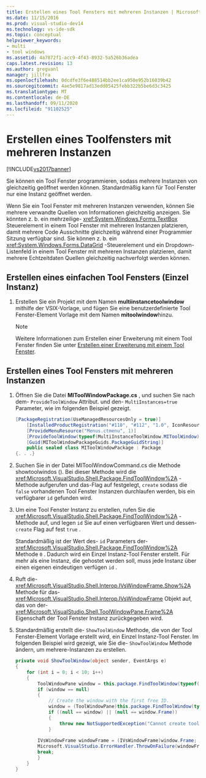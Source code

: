 ```yaml
---
title: Erstellen eines Tool Fensters mit mehreren Instanzen | Microsoft-Dokumentation
ms.date: 11/15/2016
ms.prod: visual-studio-dev14
ms.technology: vs-ide-sdk
ms.topic: conceptual
helpviewer_keywords:
- multi
- tool windows
ms.assetid: 4a7872f1-acc9-4f43-8932-5a526b36adea
caps.latest.revision: 13
ms.author: gregvanl
manager: jillfra
ms.openlocfilehash: 0dcdfe3f6e488514bb2ee1ca950e952b16039b42
ms.sourcegitcommit: 4ae5e9817ad13edd05425febb322b5be6d3c3425
ms.translationtype: MT
ms.contentlocale: de-DE
ms.lasthandoff: 09/11/2020
ms.locfileid: "91102525"
---
```

# <a name="creating-a-multi-instance-tool-window"></a>Erstellen eines Toolfensters mit mehreren Instanzen
[!INCLUDE[vs2017banner](../includes/vs2017banner.md)]

Sie können ein Tool Fenster programmieren, sodass mehrere Instanzen von gleichzeitig geöffnet werden können. Standardmäßig kann für Tool Fenster nur eine Instanz geöffnet werden.  
  
 Wenn Sie ein Tool Fenster mit mehreren Instanzen verwenden, können Sie mehrere verwandte Quellen von Informationen gleichzeitig anzeigen. Sie könnten z. b. ein mehrzeilige- <xref:System.Windows.Forms.TextBox> Steuerelement in einem Tool Fenster mit mehreren Instanzen platzieren, damit mehrere Code Ausschnitte gleichzeitig während einer Programmier Sitzung verfügbar sind. Sie können z. b. ein <xref:System.Windows.Forms.DataGrid> -Steuerelement und ein Dropdown-Listenfeld in einem Tool Fenster mit mehreren Instanzen platzieren, damit mehrere Echtzeitdaten Quellen gleichzeitig nachverfolgt werden können.  
  
## <a name="creating-a-basic-single-instance-tool-window"></a>Erstellen eines einfachen Tool Fensters (Einzel Instanz)  
  
1. Erstellen Sie ein Projekt mit dem Namen **multiinstancetoolwindow** mithilfe der VSIX-Vorlage, und fügen Sie eine benutzerdefinierte Tool Fenster-Element Vorlage mit dem Namen **mitoolwindow**hinzu.  
  
    > [!NOTE]
    > Weitere Informationen zum Erstellen einer Erweiterung mit einem Tool Fenster finden Sie unter [Erstellen einer Erweiterung mit einem Tool Fenster](../extensibility/creating-an-extension-with-a-tool-window.md).  
  
## <a name="making-a-tool-window-multi-instance"></a>Erstellen eines Tool Fensters mit mehreren Instanzen  
  
1. Öffnen Sie die Datei **MIToolWindowPackage.cs** , und suchen Sie nach dem- `ProvideToolWindow` Attribut. und den- `MultiInstances=true` Parameter, wie im folgenden Beispiel gezeigt.  
  
    ```csharp  
    [PackageRegistration(UseManagedResourcesOnly = true)]  
        [InstalledProductRegistration("#110", "#112", "1.0", IconResourceID = 400)] // Info on this package for Help/About  
        [ProvideMenuResource("Menus.ctmenu", 1)]  
        [ProvideToolWindow(typeof(MultiInstanceToolWindow.MIToolWindow), MultiInstances = true)]  
        [Guid(MIToolWindowPackageGuids.PackageGuidString)]  
        public sealed class MIToolWindowPackage : Package  
    {. . .}  
    ```  
  
2. Suchen Sie in der Datei MIToolWindowCommand.cs die Methode showtoolwindos (). Bei dieser Methode wird die <xref:Microsoft.VisualStudio.Shell.Package.FindToolWindow%2A> -Methode aufgerufen und das-Flag auf festgelegt, `create` sodass die `false` vorhandenen Tool Fenster Instanzen durchlaufen werden, bis ein verfügbarer `id` gefunden wird.  
  
3. Um eine Tool Fenster Instanz zu erstellen, rufen Sie die <xref:Microsoft.VisualStudio.Shell.Package.FindToolWindow%2A> -Methode auf, und legen `id` Sie auf einen verfügbaren Wert und dessen- `create` Flag auf fest `true` .  
  
     Standardmäßig ist der Wert des- `id` Parameters der- <xref:Microsoft.VisualStudio.Shell.Package.FindToolWindow%2A> Methode `0` . Dadurch wird ein Einzel Instanz-Tool Fenster erstellt. Für mehr als eine Instanz, die gehostet werden soll, muss jede Instanz über einen eigenen eindeutigen verfügen `id` .  
  
4. Ruft die- <xref:Microsoft.VisualStudio.Shell.Interop.IVsWindowFrame.Show%2A> Methode für das- <xref:Microsoft.VisualStudio.Shell.Interop.IVsWindowFrame> Objekt auf, das von der- <xref:Microsoft.VisualStudio.Shell.ToolWindowPane.Frame%2A> Eigenschaft der Tool Fenster Instanz zurückgegeben wird.  
  
5. Standardmäßig erstellt die- `ShowToolWindow` Methode, die von der Tool Fenster-Element Vorlage erstellt wird, ein Einzel Instanz-Tool Fenster. Im folgenden Beispiel wird gezeigt, wie Sie die- `ShowToolWindow` Methode ändern, um mehrere-Instanzen zu erstellen.  
  
    ```csharp  
    private void ShowToolWindow(object sender, EventArgs e)  
    {  
        for (int i = 0; i < 10; i++)  
        {  
            ToolWindowPane window = this.package.FindToolWindow(typeof(MIToolWindow), i, false);  
            if (window == null)  
            {  
                // Create the window with the first free ID.   
                window = (ToolWindowPane)this.package.FindToolWindow(typeof(MIToolWindow), i, true);  
                if ((null == window) || (null == window.Frame))  
                {  
                    throw new NotSupportedException("Cannot create tool window");  
                }  
  
            IVsWindowFrame windowFrame = (IVsWindowFrame)window.Frame;  
            Microsoft.VisualStudio.ErrorHandler.ThrowOnFailure(windowFrame.Show());  
            break;  
            }  
        }  
    }  
    ```
